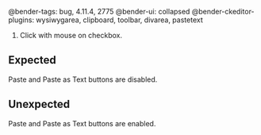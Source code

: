 @bender-tags: bug, 4.11.4, 2775
@bender-ui: collapsed
@bender-ckeditor-plugins: wysiwygarea, clipboard, toolbar, divarea, pastetext

1. Click with mouse on checkbox.

## Expected

Paste and Paste as Text buttons are disabled.

## Unexpected

Paste and Paste as Text buttons are enabled.
